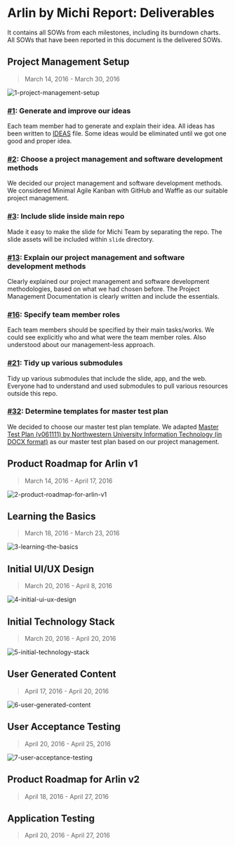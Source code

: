 # Arlin by Michi Report: Deliverables
It contains all SOWs from each milestones, including its burndown charts. All SOWs that have been reported in this document is the delivered SOWs.

## Project Management Setup
> March 14, 2016 - March 30, 2016

![1-project-management-setup](https://cloud.githubusercontent.com/assets/4652284/14812230/78597342-0bc6-11e6-9be6-759ea3dd52e8.png)

### [#1](https://github.com/gunadarma-academy/asde-michi/issues/1): Generate and improve our ideas
Each team member had to generate and explain their idea. All ideas has been written to [IDEAS](docs/IDEAS.markdown) file. Some ideas would be eliminated until we got one good and proper idea.

### [#2](https://github.com/gunadarma-academy/asde-michi/issues/2): Choose a project management and software development methods
We decided our project management and software development methods. We considered Minimal Agile Kanban with GitHub and Waffle as our suitable project management.

### [#3](https://github.com/gunadarma-academy/asde-michi/issues/3): Include slide inside main repo
Made it easy to make the slide for Michi Team by separating the repo. The slide assets will be included within `slide` directory.

### [#13](https://github.com/gunadarma-academy/asde-michi/issues/13): Explain our project management and software development methods
Clearly explained our project management and software development methodologies, based on what we had chosen before. The Project Management Documentation is clearly written and include the essentials.

### [#16](https://github.com/gunadarma-academy/asde-michi/issues/16): Specify team member roles
Each team members should be specified by their main tasks/works. We could  see explicitly who and what were the team member roles. Also understood about our management-less approach.

### [#21](https://github.com/gunadarma-academy/asde-michi/issues/21): Tidy up various submodules
Tidy up various submodules that include the slide, app, and the web. Everyone had to understand and used submodules to pull various resources outside this repo.

### [#32](https://github.com/gunadarma-academy/asde-michi/issues/32): Determine templates for master test plan
We decided to choose our master test plan template. We adapted [Master Test Plan (v061111) by Northwestern University Information Technology (in DOCX format)](http://www.it.northwestern.edu/bin/docs/project-framework/Master_Test_Plan_v061111.docx) as our master test plan based on our project management.

## Product Roadmap for Arlin v1
> March 14, 2016 - April 17, 2016

![2-product-roadmap-for-arlin-v1](https://cloud.githubusercontent.com/assets/4652284/14812321/ea28f8bc-0bc6-11e6-8779-2c97b45e76ed.png)

## Learning the Basics
> March 18, 2016 - March 23, 2016

![3-learning-the-basics](https://cloud.githubusercontent.com/assets/4652284/14812344/fed8bbda-0bc6-11e6-930d-6b79d353e564.png)

## Initial UI/UX Design
> March 20, 2016 - April 8, 2016

![4-initial-ui-ux-design](https://cloud.githubusercontent.com/assets/4652284/14812343/fed8560e-0bc6-11e6-99ec-fc9beaa45625.png)

## Initial Technology Stack
> March 20, 2016 - April 20, 2016

![5-initial-technology-stack](https://cloud.githubusercontent.com/assets/4652284/14812341/fed50ecc-0bc6-11e6-9d99-4f7ec7433c73.png)

## User Generated Content
> April 17, 2016 - April 20, 2016

![6-user-generated-content](https://cloud.githubusercontent.com/assets/4652284/14812345/fed8f596-0bc6-11e6-9599-de310a4e567e.png)

## User Acceptance Testing
> April 20, 2016 - April 25, 2016

![7-user-acceptance-testing](https://cloud.githubusercontent.com/assets/4652284/14812601/0113e4dc-0bc8-11e6-9a98-be5082cb8f06.png)

## Product Roadmap for Arlin v2
> April 18, 2016 - April 27, 2016

## Application Testing
> April 20, 2016 - April 27, 2016
